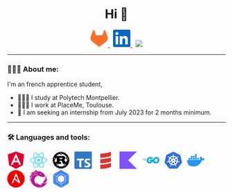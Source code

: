 <div align="center">

# Hi 👋

<a href="https://gitlab.com/MaloPolese" rel="noopener noreferrer" target="_blank">
<img src="assets/icons/gitlab.svg"/>
</a>
&nbsp;
<a href="https://www.linkedin.com/in/malo-polese/" rel="noopener noreferrer" target="_blank">
<img src="assets/icons/linkedin.svg"/>
</a>
&nbsp;
<a href="https://malo-polese.fr/" rel="noopener noreferrer" target="_blank">
<img width="20px" src="assets/icons/malo-polese.ico"/>
</a>

</div>

---

<div align="left">

### 🧙🏻‍♀️ About me:

I'm an french apprentice student,

- 👨🏻‍🎓 I study at Polytech Montpellier.
- 👨🏻‍💻 I work at PlaceMe, Toulouse.
- 🎯 I am seeking an internship from July 2023 for 2 months minimum.
</div>

---

<div align="left">

### 🛠 Languages and tools:

<img src="assets/icons/angular.svg"/>
&nbsp;
<img src="assets/icons/react.svg"/>
&nbsp;
<img src="assets/icons/rust.svg"/>
&nbsp;
<img src="assets/icons/typescript.svg"/>
&nbsp;
<img src="assets/icons/scala.svg"/>
&nbsp;
<img src="assets/icons/kotlin.svg"/>
&nbsp;
<img src="assets/icons/go.svg"/>
&nbsp;
<img src="assets/icons/kubernetes.svg"/>
&nbsp;
<img src="assets/icons/docker.svg"/>
&nbsp;
<img src="assets/icons/ansible.svg"/>
&nbsp;
<img src="assets/icons/reactivex.svg"/>
&nbsp;
<img src="assets/icons/jetpackcompose.svg"/>

</div>
